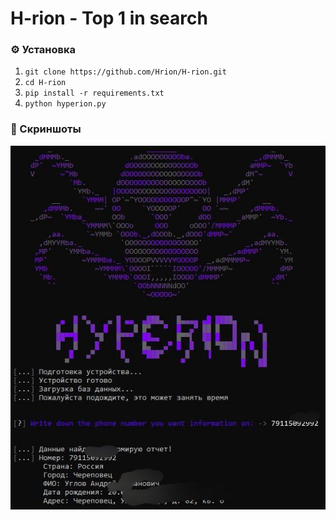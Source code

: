 # H-rion - Top 1 in search

### ⚙️ Установка  
1. ```git clone https://github.com/Hrion/H-rion.git```
2. ```cd H-rion```
3. ```pip install -r requirements.txt```
4. ```python hyperion.py```

### 📸 Скриншоты  
![Пример](screenshot.png)  

